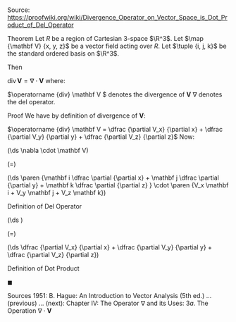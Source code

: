 # 

Source: https://proofwiki.org/wiki/Divergence_Operator_on_Vector_Space_is_Dot_Product_of_Del_Operator

Theorem
Let $R$ be a region of Cartesian $3$-space $\R^3$.
Let $\map {\mathbf V} {x, y, z}$ be a vector field acting over $R$.
Let $\tuple {i, j, k}$ be the standard ordered basis on $\R^3$.

Then

$\operatorname {div} \mathbf V = \nabla \cdot \mathbf V$
where:

$\operatorname {div} \mathbf V $ denotes the divergence of $\mathbf V$
$\nabla$ denotes the del operator.


Proof
We have by definition of divergence of $\mathbf V$:

$\operatorname {div} \mathbf V = \dfrac {\partial V_x} {\partial x} + \dfrac {\partial V_y} {\partial y} + \dfrac {\partial V_z} {\partial z}$
Now:














\(\ds \nabla \cdot \mathbf V\)

\(=\)







\(\ds \paren {\mathbf i \dfrac \partial {\partial x} + \mathbf j \dfrac \partial {\partial y} + \mathbf k \dfrac \partial {\partial z} } \cdot \paren {V_x \mathbf i + V_y \mathbf j + V_z \mathbf k}\)





Definition of Del Operator














\(\ds \)

\(=\)







\(\ds \dfrac {\partial V_x} {\partial x} + \dfrac {\partial V_y} {\partial y} + \dfrac {\partial V_z} {\partial z}\)





Definition of Dot Product



$\blacksquare$


Sources
1951: B. Hague: An Introduction to Vector Analysis (5th ed.) ... (previous) ... (next): Chapter $\text {IV}$: The Operator $\nabla$ and its Uses: $3 a$. The Operation $\nabla \cdot \mathbf V$





